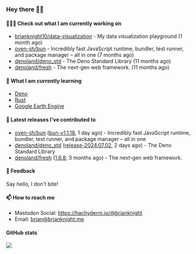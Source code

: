 ### Hey there 👋🏻

#### 👷🏻‍♂️ Check out what I am currently working on

- [brianknight10/data-visualization](https://github.com/brianknight10/data-visualization) - My data visualization playground (1 month ago)
- [oven-sh/bun](https://github.com/oven-sh/bun) - Incredibly fast JavaScript runtime, bundler, test runner, and package manager – all in one (7 months ago)
- [denoland/deno_std](https://github.com/denoland/deno_std) - The Deno Standard Library (11 months ago)
- [denoland/fresh](https://github.com/denoland/fresh) - The next-gen web framework. (11 months ago)

#### 🌱 What I am currently learning
- [Deno](https://deno.land/)
- [Rust](https://www.rust-lang.org/)
- [Google Earth Engine](https://earthengine.google.com/)

#### 🔭 Latest releases I've contributed to

- [oven-sh/bun](https://github.com/oven-sh/bun) ([bun-v1.1.18](https://github.com/oven-sh/bun/releases/tag/bun-v1.1.18), 1 day ago) - Incredibly fast JavaScript runtime, bundler, test runner, and package manager – all in one
- [denoland/deno_std](https://github.com/denoland/deno_std) ([release-2024.07.02](https://github.com/denoland/deno_std/releases/tag/release-2024.07.02), 2 days ago) - The Deno Standard Library
- [denoland/fresh](https://github.com/denoland/fresh) ([1.6.8](https://github.com/denoland/fresh/releases/tag/1.6.8), 3 months ago) - The next-gen web framework.

#### 💬 Feedback

Say hello, I don't bite!

#### 📫 How to reach me

- Mastodon Social: <a rel="me" href="https://hachyderm.io/@brianknight">https://hachyderm.io/@brianknight</a>
- Email: brian@brianknight.me

#### GitHub stats

![](https://github-profile-summary-cards.vercel.app/api/cards/profile-details?username=brianknight10&theme=github)